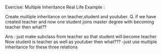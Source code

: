 Exercise: Multiple Inheritance
Real Life Example :

Create multiple inheritance on teacher,student and youtuber.
Q. if we have created teacher and now one student joins master degree with becoming teacher then what??

Ans :  just make subclass from  teacher so that student will become teacher
Now student is teacher as well as youtuber then what???
-just use multiple inheritance for these three relations
